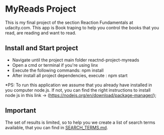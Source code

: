 # MyReads Project
This is my final project of the section Reaction Fundamentals at udacity.com. This app is Book traping to help you control the books that you read, are reading and want to read.

## Install and Start project  
 - Navigate until the project main folder reactnd-project-myreads
 - Open a cmd or terminal if you're using linx
 - Execute the following commands: npm install
 - After install all project dependencies, execute : npm start

*PS: To run this application we assume that you already have installed in you computer node.js. If not, you can find the right instructions to install node js in this link -> (https://nodejs.org/en/download/package-manager/);

## Important
The set of results is limited, so to help you we create a list of search terms available, that you can find in [SEARCH_TERMS.md](SEARCH_TERMS.md).
